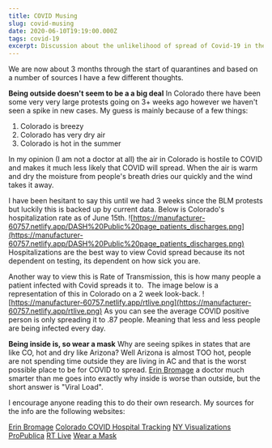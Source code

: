 ```yaml
---
title: COVID Musing
slug: covid-musing
date: 2020-06-10T19:19:00.000Z
tags: covid-19
excerpt: Discussion about the unlikelihood of spread of Covid-19 in the outdoors of Colorado. 
---
```


We are now about 3 months through the start of quarantines and based on a number of sources I have a few different thoughts.

**Being outside doesn't seem to be a a big deal**
In Colorado there have been some very very large protests going on 3+ weeks ago however we haven't seen a spike in new cases. My guess is mainly because of a few things:

1. Colorado is breezy
2. Colorado has very dry air
3. Colorado is hot in the summer

In my opinion (I am not a doctor at all) the air in Colorado is hostile to COVID and makes it much less likely that COVID will spread. When the air is warm and dry the moisture from people's breath dries our quickly and the wind takes it away.

I have been hesitant to say this until we had 3 weeks since the BLM protests but luckily this is backed up by current data. Below is Colorado's hospitalization rate as of June 15th.
![https://manufacturer-60757.netlify.app/DASH%20Public%20page_patients_discharges.png](https://manufacturer-60757.netlify.app/DASH%20Public%20page_patients_discharges.png)
Hospitalizations are the best way to view Covid spread because its not dependent on testing, its dependent on how sick you are.

Another way to view this is Rate of Transmission, this is how many people a patient infected with Covid spreads it to.  The image below is a representation of this in Colorado on a 2 week look-back.
![https://manufacturer-60757.netlify.app/rtlive.png](https://manufacturer-60757.netlify.app/rtlive.png)
As you can see the average COVID positive person is only spreading it to .87 people. Meaning that less and less people are being infected every day.

**Being inside is, so wear a mask**
Why are seeing spikes in states that are like CO, hot and dry like Arizona? Well Arizona is almost TOO hot, people are not spending time outside they are living in AC and that is the worst possible place to be for COVID to spread. [Erin Bromage](https://www.erinbromage.com/post/the-risks-know-them-avoid-them) a doctor much smarter than me goes into exactly why inside is worse than outside, but the short answer is "Viral Load".

I encourage anyone reading this to do their own research. My sources for the info are the following websites:

[Erin Bromage](https://www.erinbromage.com)
[Colorado COVID Hospital Tracking](https://covid19.colorado.gov/hospital-data)
[NY Visualizations](https://www.nytimes.com/interactive/2020/us/coronavirus-us-cases.html)
[ProPublica](https://projects.propublica.org/reopening-america/)
[RT Live](https://rt.live/)
[Wear a Mask](https://kottke.org/20/06/jesus-christ-just-wear-a-face-mask)
